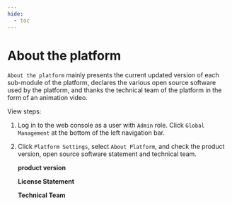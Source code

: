```yaml
---
hide:
  - toc
---
```


# About the platform

`About the platform` mainly presents the current updated version of each sub-module of the platform, declares the various open source software used by the platform, and thanks the technical team of the platform in the form of an animation video.

View steps:

1. Log in to the web console as a user with `Admin` role. Click `Global Management` at the bottom of the left navigation bar.

    

2. Click `Platform Settings`, select `About Platform`, and check the product version, open source software statement and technical team.

    

    **product version**

    

    **License Statement**

    

    **Technical Team**

    